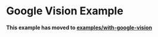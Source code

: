 # Google Vision Example

**This example has moved to [examples/with-google-vision](https://github.com/expo/examples/tree/master/with-google-vision)**
